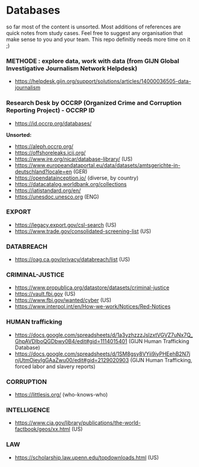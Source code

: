 
# Databases
so far most of the content is unsorted. Most additions of references are quick notes from study cases. Feel free to suggest any organisation that make sense to you and your team. This repo definitly needs more time on it ;)

### METHODE : explore data, work with data (from GIJN Global Investigative Journalism Network Helpdesk)

- https://helpdesk.gijn.org/support/solutions/articles/14000036505-data-journalism

### Research Desk by OCCRP (Organized Crime and Corruption Reporting Project) - OCCRP ID
- https://id.occrp.org/databases/

**Unsorted:**
- https://aleph.occrp.org/
- https://offshoreleaks.icij.org/
- https://www.ire.org/nicar/database-library/ (US)
- https://www.europeandataportal.eu/data/datasets/amtsgerichte-in-deutschland?locale=en (GER)
- https://opendatainception.io/ (diverse, by country)
- https://datacatalog.worldbank.org/collections
- https://iatistandard.org/en/
- https://unesdoc.unesco.org (ENG)

### EXPORT
- https://legacy.export.gov/csl-search (US)
- https://www.trade.gov/consolidated-screening-list (US)

### DATABREACH
- https://oag.ca.gov/privacy/databreach/list (US)

### CRIMINAL-JUSTICE
- https://www.propublica.org/datastore/datasets/criminal-justice
- https://vault.fbi.gov (US)
- https://www.fbi.gov/wanted/cyber (US)
- https://www.interpol.int/en/How-we-work/Notices/Red-Notices 

### HUMAN trafficking

- https://docs.google.com/spreadsheets/d/1a3yzhzzzJslzxtVGVZ7uNx7Q_GhpAVDIboQGDbwy0B4/edit#gid=1114015401 (GIJN Human Trafficking Database)
- https://docs.google.com/spreadsheets/d/1SM8gsy8VYii9iyPHEehB2N7jnjUtmOjeyIgGAaZwu00/edit#gid=2129020903 (GIJN Human Trafficking, forced labor and slavery reports)


### CORRUPTION
- https://littlesis.org/ (who-knows-who)

### INTELLIGENCE 

- https://www.cia.gov/library/publications/the-world-factbook/geos/xx.html (US)

### LAW 
- https://scholarship.law.upenn.edu/topdownloads.html (US)


